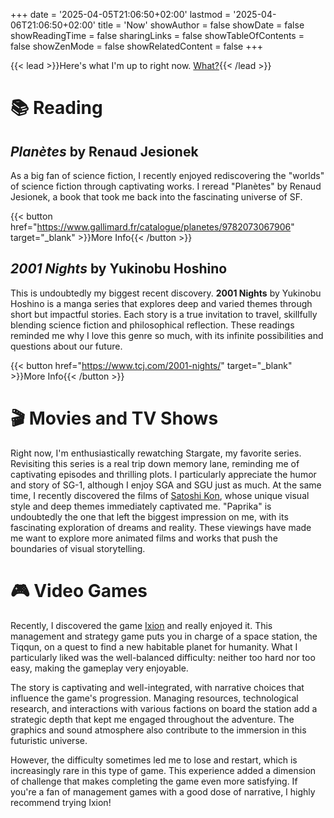 +++
date = '2025-04-05T21:06:50+02:00'
lastmod = '2025-04-06T21:06:50+02:00'
title = 'Now'
showAuthor = false
showDate = false
showReadingTime = false
sharingLinks = false
showTableOfContents = false
showZenMode = false
showRelatedContent = false
+++

{{< lead >}}Here's what I'm up to right now. [What?](https://nownownow.com/about){{< /lead >}}

# :books: Reading

## *Planètes* by Renaud Jesionek

As a big fan of science fiction, I recently enjoyed rediscovering the "worlds" of science fiction through captivating works. I reread "Planètes" by Renaud Jesionek, a book that took me back into the fascinating universe of SF.

{{< button href="https://www.gallimard.fr/catalogue/planetes/9782073067906" target="_blank" >}}More Info{{< /button >}}

## *2001 Nights* by Yukinobu Hoshino

This is undoubtedly my biggest recent discovery. **2001 Nights** by Yukinobu Hoshino is a manga series that explores deep and varied themes through short but impactful stories. Each story is a true invitation to travel, skillfully blending science fiction and philosophical reflection. These readings reminded me why I love this genre so much, with its infinite possibilities and questions about our future.

{{< button href="https://www.tcj.com/2001-nights/" target="_blank" >}}More Info{{< /button >}}<br>

# :clapper: Movies and TV Shows

Right now, I'm enthusiastically rewatching Stargate, my favorite series. Revisiting this series is a real trip down memory lane, reminding me of captivating episodes and thrilling plots. I particularly appreciate the humor and story of SG-1, although I enjoy SGA and SGU just as much. At the same time, I recently discovered the films of [Satoshi Kon](https://letterboxd.com/director/satoshi-kon/), whose unique visual style and deep themes immediately captivated me. "Paprika" is undoubtedly the one that left the biggest impression on me, with its fascinating exploration of dreams and reality. These viewings have made me want to explore more animated films and works that push the boundaries of visual storytelling.

# :video_game: Video Games

Recently, I discovered the game [Ixion](https://store.steampowered.com/app/1113120/IXION/) and really enjoyed it. This management and strategy game puts you in charge of a space station, the Tiqqun, on a quest to find a new habitable planet for humanity. What I particularly liked was the well-balanced difficulty: neither too hard nor too easy, making the gameplay very enjoyable.

The story is captivating and well-integrated, with narrative choices that influence the game's progression. Managing resources, technological research, and interactions with various factions on board the station add a strategic depth that kept me engaged throughout the adventure. The graphics and sound atmosphere also contribute to the immersion in this futuristic universe.

However, the difficulty sometimes led me to lose and restart, which is increasingly rare in this type of game. This experience added a dimension of challenge that makes completing the game even more satisfying. If you're a fan of management games with a good dose of narrative, I highly recommend trying Ixion!
